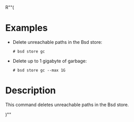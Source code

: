 R""(

# Examples

* Delete unreachable paths in the Bsd store:

  ```console
  # bsd store gc
  ```

* Delete up to 1 gigabyte of garbage:

  ```console
  # bsd store gc --max 1G
  ```

# Description

This command deletes unreachable paths in the Bsd store.

)""
